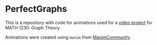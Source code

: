 # PerfectGraphs

This is a repository with code for animations used for a [video project](https://youtu.be/fnE81FLHfcc) for MATH 1230: Graph Theory.

Animations were created using `manim` from [ManimCommunity](https://github.com/manimCommunity/manim).
